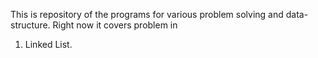 
This is repository of the programs for various problem solving and data-structure. Right now it covers problem in 

1. Linked List.

